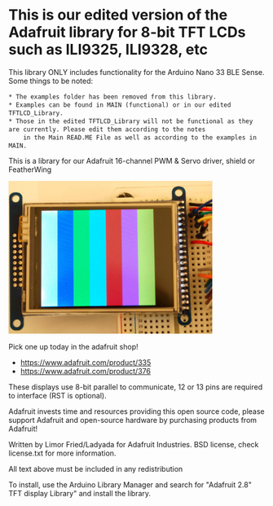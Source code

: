 # This is our edited version of the Adafruit library for 8-bit TFT LCDs such as ILI9325, ILI9328, etc

This library ONLY includes functionality for the Arduino Nano 33 BLE Sense. 
Some things to be noted:

    * The examples folder has been removed from this library.
    * Examples can be found in MAIN (functional) or in our edited TFTLCD_Library.
    * Those in the edited TFTLCD_Library will not be functional as they are currently. Please edit them according to the notes
        in the Main READ.ME File as well as according to the examples in MAIN.

This is a library for our Adafruit 16-channel PWM & Servo driver, shield or FeatherWing

<a href="https://www.adafruit.com/products/335"><img src="assets/image.jpg" height="300"/></a>

Pick one up today in the adafruit shop!

- https://www.adafruit.com/product/335
- https://www.adafruit.com/product/376

These displays use 8-bit parallel to communicate, 12 or 13 pins are required to interface (RST is optional).

Adafruit invests time and resources providing this open source code, please support Adafruit and open-source hardware by purchasing products from Adafruit!

Written by Limor Fried/Ladyada for Adafruit Industries. BSD license, check license.txt for more information.

All text above must be included in any redistribution

To install, use the Arduino Library Manager and search for "Adafruit 2.8" TFT display Library" and install the library.
